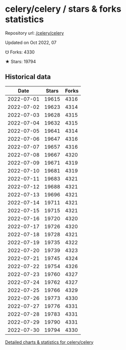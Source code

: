 # celery/celery / stars & forks statistics

Repository url: [/celery/celery](https://github.com/celery/celery)

Updated on Oct 2022, 07

☋ Forks: 4330

★ Stars: 19794

## Historical data
| Date | Stars | Forks |
|------|-------|-------|
| 2022-07-01 | 19615 | 4316 | 
| 2022-07-02 | 19623 | 4314 | 
| 2022-07-03 | 19628 | 4315 | 
| 2022-07-04 | 19632 | 4315 | 
| 2022-07-05 | 19641 | 4314 | 
| 2022-07-06 | 19647 | 4316 | 
| 2022-07-07 | 19657 | 4316 | 
| 2022-07-08 | 19667 | 4320 | 
| 2022-07-09 | 19671 | 4319 | 
| 2022-07-10 | 19681 | 4319 | 
| 2022-07-11 | 19683 | 4321 | 
| 2022-07-12 | 19688 | 4321 | 
| 2022-07-13 | 19696 | 4321 | 
| 2022-07-14 | 19711 | 4321 | 
| 2022-07-15 | 19715 | 4321 | 
| 2022-07-16 | 19720 | 4320 | 
| 2022-07-17 | 19726 | 4320 | 
| 2022-07-18 | 19728 | 4321 | 
| 2022-07-19 | 19735 | 4322 | 
| 2022-07-20 | 19739 | 4323 | 
| 2022-07-21 | 19745 | 4324 | 
| 2022-07-22 | 19754 | 4326 | 
| 2022-07-23 | 19760 | 4327 | 
| 2022-07-24 | 19762 | 4327 | 
| 2022-07-25 | 19766 | 4329 | 
| 2022-07-26 | 19773 | 4330 | 
| 2022-07-27 | 19776 | 4331 | 
| 2022-07-28 | 19783 | 4331 | 
| 2022-07-29 | 19790 | 4331 | 
| 2022-07-30 | 19794 | 4330 | 


[Detailed charts & statistics for celery/celery](https://reviewgithub.com/rep/celery/celery)
